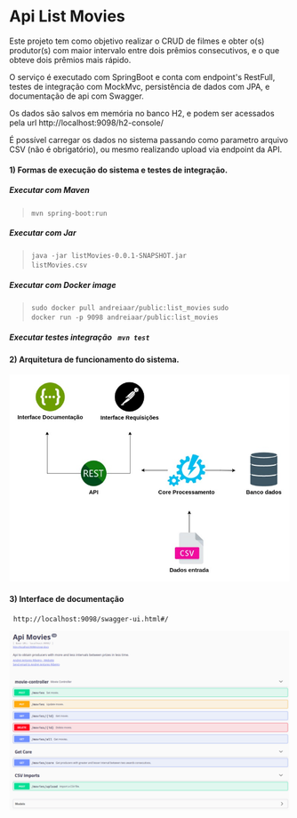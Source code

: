 # Api List Movies

Este projeto tem como objetivo realizar o CRUD de filmes e obter o(s) produtor(s) com maior intervalo entre dois prêmios consecutivos, e o que obteve dois prêmios mais rápido.

O serviço é executado com SpringBoot e conta com endpoint's RestFull, testes de integração com MockMvc, persistência de dados com JPA, e documentação de api com Swagger.

Os dados são salvos em memória no banco H2, e podem ser acessados pela url http://localhost:9098/h2-console/

É possível carregar os dados no sistema passando como parametro arquivo CSV (não é obrigatório), ou mesmo realizando upload via endpoint da API.

#### 1) Formas de execução do sistema e testes de integração.

   ##### Executar com Maven 
   ><code>mvn spring-boot:run</code>

   ##### Executar com Jar 
   ><code>java -jar listMovies-0.0.1-SNAPSHOT.jar listMovies.csv</code>

   ##### Executar com Docker image
   ><code>sudo docker pull andreiaar/public:list_movies</code> <code>sudo docker run -p 9098 andreiaar/public:list_movies</code>

   ##### Executar testes integração <code> mvn test</code>

#### 2) Arquitetura de funcionamento do sistema.
![](img/arquitetura.jpg)

#### 3) Interface de documentação
<code> http://localhost:9098/swagger-ui.html#/</code>

![](img/swagger.png)
